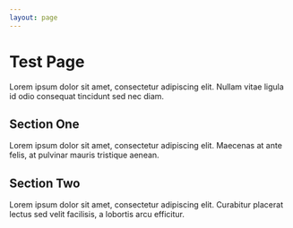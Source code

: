 ```yaml
---
layout: page
---
```


# Test Page

Lorem ipsum dolor sit amet, consectetur adipiscing elit. Nullam vitae ligula id odio consequat tincidunt sed nec diam.

## Section One

Lorem ipsum dolor sit amet, consectetur adipiscing elit. Maecenas at ante felis, at pulvinar mauris tristique aenean.

## Section Two

Lorem ipsum dolor sit amet, consectetur adipiscing elit. Curabitur placerat lectus sed velit facilisis, a lobortis arcu efficitur.
